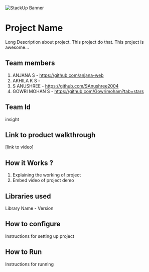![StackUp Banner]([https://tinkerhub.frappe.cloud/files/stackup%20banner.jpeg])
# Project Name
Long Description about project. This project do that. This project is awesome...
## Team members
1. ANJANA S - https://github.com/anjana-web
2. AKHILA K S - 
3. S ANUSHREE - https://github.com/SAnushree2004
4. GOWRI MOHAN S - https://github.com/Gowrimoham?tab=stars
## Team Id
insight
## Link to product walkthrough
[link to video]
## How it Works ?
1. Explaining the working of project
2. Embed video of project demo
## Libraries used
Library Name - Version
## How to configure
Instructions for setting up project
## How to Run
Instructions for running
